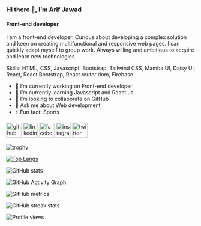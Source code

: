 ### Hi there 👋, I’m Arif Jawad
#### Front-end developer 

I am a front-end developer. Curious about developing a complex solution and keen on creating multifunctional and
responsive web pages. I can quickly adapt myself to group work. Always willing and ambitious to acquire and learn
new technologies.

Skills: HTML, CSS, Javascript, Bootstrap, Tailwind CSS, Mamba UI, Daisy UI, React, React Bootstrap, React router dom, Firebase.

- 🔭 I’m currently working on Front-end developer 
- 🌱 I’m currently learning Javascript and React Js 
- 👯 I’m looking to collaborate on GitHub  
- 💬 Ask me about Web development  
- ⚡ Fun fact: Sports  


[<img src='https://cdn.jsdelivr.net/npm/simple-icons@3.0.1/icons/github.svg' alt='github' height='40'>](https://github.com/https://github.com/ArifJawad18)  [<img src='https://cdn.jsdelivr.net/npm/simple-icons@3.0.1/icons/linkedin.svg' alt='linkedin' height='40'>](https://www.linkedin.com/in/https://www.linkedin.com/in/mohammed-arif-jawad-656aa0182//)  [<img src='https://cdn.jsdelivr.net/npm/simple-icons@3.0.1/icons/facebook.svg' alt='facebook' height='40'>](https://www.facebook.com/https://www.facebook.com/profile.php?id=100003663528093)  [<img src='https://cdn.jsdelivr.net/npm/simple-icons@3.0.1/icons/instagram.svg' alt='instagram' height='40'>](https://www.instagram.com/https://www.instagram.com/arif.jawad/?fbclid=IwAR3PcrIvu9wn2lPqI3WRq0-ENAEDTcTzUjxECDtiwBVjaj0LwW40PkqYg94/)  [<img src='https://cdn.jsdelivr.net/npm/simple-icons@3.0.1/icons/twitter.svg' alt='twitter' height='40'>](https://twitter.com/https://twitter.com/ArifJawad5)  


[![trophy](https://github-profile-trophy.vercel.app/?username=ArifJawad18)](https://github.com/ryo-ma/github-profile-trophy)

[![Top Langs](https://github-readme-stats.vercel.app/api/top-langs/?username=ArifJawad18)](https://github.com/anuraghazra/github-readme-stats)

![GitHub stats](https://github-readme-stats.vercel.app/api?username=ArifJawad18&show_icons=true)  

![GitHub Activity Graph](https://activity-graph.herokuapp.com/graph?username=ArifJawad18)  

![GitHub metrics](https://metrics.lecoq.io/ArifJawad18)  

![GitHub streak stats](https://streak-stats.demolab.com/?user=ArifJawad18)  

![Profile views](https://gpvc.arturio.dev/ArifJawad18)  
